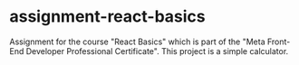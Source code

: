 # assignment-react-basics

Assignment for the course "React Basics" which is part of the "Meta Front-End Developer Professional Certificate". This project is a simple calculator.
